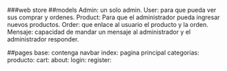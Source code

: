 ###web store
##models
Admin: un solo admin.
User: para que pueda ver sus comprar y ordenes.
Product: Para que el administrador pueda ingresar nuevos productos.
Order: que enlace al usuario el producto y la orden.
Mensaje: capacidad de mandar un mensaje al administrador y el administrador responder.


##pages
base: contenga navbar
index: pagina principal
categorias:
producto:
cart:
about:
login:
register:

